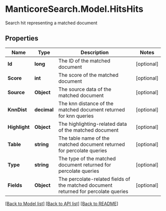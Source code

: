 # ManticoreSearch.Model.HitsHits
Search hit representing a matched document

## Properties

Name | Type | Description | Notes
------------ | ------------- | ------------- | -------------
**Id** | **long** | The ID of the matched document | [optional] 
**Score** | **int** | The score of the matched document | [optional] 
**Source** | **Object** | The source data of the matched document | [optional] 
**KnnDist** | **decimal** | The knn distance of the matched document returned for knn queries | [optional] 
**Highlight** | **Object** | The highlighting-related data of the matched document | [optional] 
**Table** | **string** | The table name of the matched document returned for percolate queries | [optional] 
**Type** | **string** | The type of the matched document returned for percolate queries | [optional] 
**Fields** | **Object** | The percolate-related fields of the matched document returned for percolate queries | [optional] 

[[Back to Model list]](../README.md#documentation-for-models) [[Back to API list]](../README.md#documentation-for-api-endpoints) [[Back to README]](../README.md)


